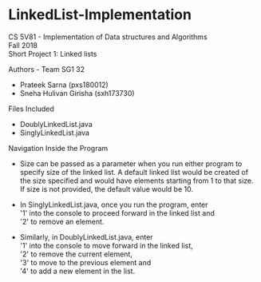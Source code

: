 # LinkedList-Implementation
CS 5V81 - Implementation of Data structures and Algorithms  
Fall 2018  
Short Project 1: Linked lists  

Authors - Team SG1 32
- Prateek Sarna (pxs180012)
- Sneha Hulivan Girisha (sxh173730)

Files Included
- DoublyLinkedList.java
- SinglyLinkedList.java

Navigation Inside the Program
- Size can be passed as a parameter when you run either program to specify size of the linked list. A default linked list would be created of the size specified and would have elements starting from 1 to that size. If size is not provided, the default value would be 10. 

- In SinglyLinkedList.java, once you run the program, enter  
'1' into the console to proceed forward in the linked list and  
'2' to remove an element.  

- Similarly, in DoublyLinkedList.java, enter   
'1' into the console to move forward in the linked list,   
'2' to remove the current element,  
'3' to move to the previous element and  
'4' to add a new element in the list.
